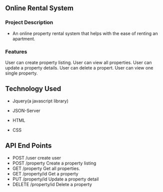 ## Online Rental System

### Project Description
* An online property rental system that helps with the ease of renting an apartment.

### Features
User can create property listing.
User can view all properties.
User can update a property details.
User can delete a propert.
User can view one single property.

## Technology Used
* Jquery(a javascript library)

* JSON-Server 

* HTML

* CSS

## API End Points
*	POST	/user	create user
*	POST	/property	Create a property listing
*	GET	 /property	Get all properties.
*	GET	 /property/id	Get a property
*	PUT	 /property/id	Update a property detail
*	DELETE	/property/id	Delete a property

